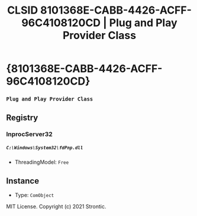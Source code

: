 ﻿---
title: "CLSID 8101368E-CABB-4426-ACFF-96C4108120CD | Plug and Play Provider Class"
excerpt: What is COM-Object CLSID 8101368E-CABB-4426-ACFF-96C4108120CD?
---

# {8101368E-CABB-4426-ACFF-96C4108120CD}

### `Plug and Play Provider Class`

## Registry


### InprocServer32

##### `C:\Windows\System32\fdPnp.dll`
* ThreadingModel: `Free`

## Instance

* Type: `ComObject`

MIT License. Copyright (c) 2021 Strontic.


